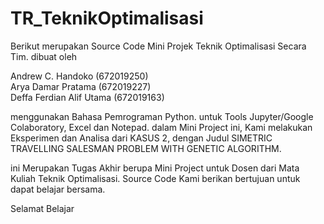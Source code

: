 # TR_TeknikOptimalisasi
Berikut merupakan Source Code Mini Projek Teknik Optimalisasi Secara Tim. dibuat oleh 

Andrew C. Handoko (672019250)                                                                                    
Arya Damar Pratama (672019227)                                                                                          
Deffa Ferdian Alif Utama (672019163)

menggunakan Bahasa Pemrograman Python. untuk Tools Jupyter/Google Colaboratory, Excel dan Notepad.
dalam Mini Project ini, Kami melakukan Eksperimen dan Analisa dari KASUS 2, dengan Judul SIMETRIC TRAVELLING SALESMAN PROBLEM WITH
GENETIC ALGORITHM.

ini Merupakan Tugas Akhir berupa Mini Project untuk Dosen dari Mata Kuliah Teknik Optimalisasi.
Source Code Kami berikan bertujuan untuk dapat belajar bersama.

Selamat Belajar
